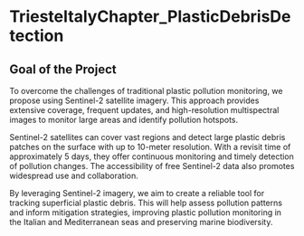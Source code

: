 # TriesteItalyChapter_PlasticDebrisDetection
## Goal of the Project
To overcome the challenges of traditional plastic pollution monitoring, we propose using Sentinel-2 satellite imagery. This approach provides extensive coverage, frequent updates, and high-resolution multispectral images to monitor large areas and identify pollution hotspots.

Sentinel-2 satellites can cover vast regions and detect large plastic debris patches on the surface with up to 10-meter resolution. With a revisit time of approximately 5 days, they offer continuous monitoring and timely detection of pollution changes. The accessibility of free Sentinel-2 data also promotes widespread use and collaboration.

By leveraging Sentinel-2 imagery, we aim to create a reliable tool for tracking superficial plastic debris. This will help assess pollution patterns and inform mitigation strategies, improving plastic pollution monitoring in the Italian and Mediterranean seas and preserving marine biodiversity.
